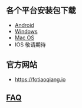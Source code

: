 
## 各个平台安装包下载
- <a href="https://github.com/getfotiaoqiang/download/releases/download/v2.0.7/fotiaoqiangv2.0.7.apk"> Android </a>
- <a href="https://github.com/getfotiaoqiang/download/releases/download/v2.0.7/fotiaoqiang-2.0.7-Setup.exe"> Windows </a>
- <a href="https://github.com/getfotiaoqiang/download/releases/download/v2.0.7/fotiaoqiang_darwin_amd64_installv2.0.7.dmg"> Mac OS </a>
- IOS 敬请期待
## 官方网站
- https://fotiaoqiang.io
## <a href="https://github.com/getfotiaoqiang/fotiaoqiang/wiki/FAQ">FAQ</a>


